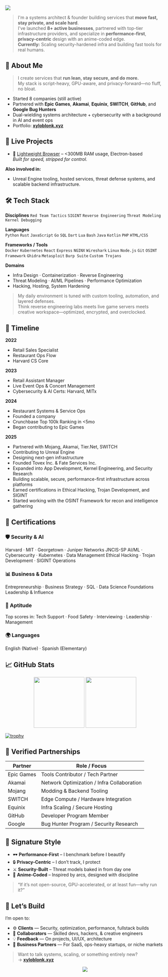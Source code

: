 <!-- Banner -->
<img src="https://capsule-render.vercel.app/api?type=waving&color=4B4453&height=200&section=header&text=Xylo%20%7C%20Systems%20Architect%20%7C%20Technologist&fontColor=ffffff&fontSize=30&animation=fadeIn" />

> I'm a systems architect & founder building services that **move fast, stay private, and scale hard**.  
> I've launched **8+ active businesses**, partnered with top-tier infrastructure providers, and specialize in **performance-first**, **privacy-centric** design with an anime-coded edge.  
> **Currently:** Scaling security-hardened infra and building fast tools for real humans.

## 🧠 About Me

> I create services that **run lean, stay secure, and do more.**  
> My stack is script-heavy, GPU-aware, and privacy-forward—no fluff, no bloat.

- Started 8 companies (still active)
- Partnered with **Epic Games**, **Akamai**, **Equinix**, **SWITCH**, **GitHub**, and **Google Bug Hunters**
- Dual-wielding systems architecture + cybersecurity with a background in AI and event ops
- Portfolio: [**xyloblonk.xyz**](https://xyloblonk.xyz)

## 🧪 Live Projects

- 🧊 [Lightweight Browser](https://github.com/xyloblonk/lightweight-browser) – <300MB RAM usage, Electron-based  
  _Built for speed, stripped for control._

**Also involved in:**
- Unreal Engine tooling, hosted services, threat defense systems, and scalable backend infrastructure.

## 🛠️ Tech Stack

**Disciplines**
`Red Team Tactics` `SIGINT` `Reverse Engineering` `Threat Modeling` `Kernel Debugging`

**Languages**  
`Python` `Rust` `JavaScript` `Go` `SQL` `Dart` `Lua` `Bash` `Java` `Kotlin` `PHP` `HTML/CSS`

**Frameworks / Tools**  
`Docker` `Kubernetes` `React` `Express` `NGINX` `Wireshark` `Linux` `Node.js` `Git`
`OSINT Framework` `Ghidra` `Metasploit` `Burp Suite` `Custom Trojans`

**Domains**  
- Infra Design · Containerization · Reverse Engineering  
- Threat Modeling · AI/ML Pipelines · Performance Optimization  
- Hacking, Hosting, System Hardening  

> My daily environment is tuned with custom tooling, automation, and layered defenses.  
> Think reverse engineering labs meets live game servers meets creative workspace—optimized, encrypted, and overclocked.

## 📜 Timeline

**2022**  
- Retail Sales Specialist  
- Restaurant Ops Flow  
- Harvard CS Core

**2023**  
- Retail Assistant Manager  
- Live Event Ops & Concert Management  
- Cybersecurity & AI Certs: Harvard, MITx

**2024**  
- Restaurant Systems & Service Ops  
- Founded a company  
- Crunchbase Top 100k Ranking in <5mo  
- Began contributing to Epic Games

**2025**  
- Partnered with Mojang, Akamai, Tier.Net, SWITCH  
- Contributing to Unreal Engine  
- Designing next-gen infrastructure
- Founded Tovex Inc. & Fate Services Inc.
- Expanded into App Development, Kernel Engineering, and Security Research
- Building scalable, secure, performance-first infrastructure across platforms
- Earned certifications in Ethical Hacking, Trojan Development, and SIGINT
- Started working with the OSINT Framework for recon and intelligence gathering

## 🧰 Certifications

### 🛡️ Security & AI  
Harvard · MIT · Georgetown · Juniper Networks JNCIS-SP
AI/ML · Cybersecurity · Kubernetes · Data Management
Ethical Hacking · Trojan Development · SIGINT Operations

### 📊 Business & Data  
Entrepreneurship · Business Strategy · SQL · Data Science Foundations  
Leadership & Influence

### 🧠 Aptitude  
Top scores in: Tech Support · Food Safety · Interviewing · Leadership · Management

### 🌍 Languages  
English (Native) · Spanish (Elementary)

## 📈 GitHub Stats
<p align="center">
  <img src="https://github-readme-stats.vercel.app/api?username=xyloblonk&show_icons=true&theme=graywhite&hide_border=true&count_private=true" height="160"/>
  <img src="https://github-readme-streak-stats.herokuapp.com?user=xyloblonk&theme=graywhite&hide_border=true" height="160"/>
</p>

[![trophy](https://github-profile-trophy.vercel.app/?username=xyloblonk&theme=onedark)](https://github.com/ryo-ma/github-profile-trophy)

## 🔗 Verified Partnerships

| Partner         | Role / Focus                                  |
|-----------------|-----------------------------------------------|
| Epic Games      | Tools Contributor / Tech Partner              |
| Akamai          | Network Optimization / Infra Collaboration    |
| Mojang          | Modding & Backend Tooling                     |
| SWITCH          | Edge Compute / Hardware Integration           |
| Equinix         | Infra Scaling / Secure Hosting                |
| GitHub          | Developer Program Member                      |
| Google          | Bug Hunter Program / Security Research        |

## 🎌 Signature Style

- 🕶️ **Performance-First** – I benchmark before I beautify  
- 🔒 **Privacy-Centric** – I don’t track, I protect  
- ⚔️ **Security-Built** – Threat models baked in from day one  
- 🌌 **Anime-Coded** – Inspired by arcs, designed with discipline

> “If it’s not open-source, GPU-accelerated, or at least fun—why run it?”

## 🤝 Let’s Build

I’m open to:

- ⚙️ **Clients** — Security, optimization, performance, fullstack builds  
- 🧠 **Collaborators** — Skilled devs, hackers, & creative engineers  
- 💡 **Feedback** — On projects, UI/UX, architecture  
- 🧭 **Business Partners** — For SaaS, ops-heavy startups, or niche markets

> Want to talk systems, scaling, or something entirely new?  
> → [**xyloblonk.xyz**](https://xyloblonk.xyz)

<div align="center">
  <img src="https://capsule-render.vercel.app/api?type=waving&color=4B4453&height=120&section=footer"/>
</div>
